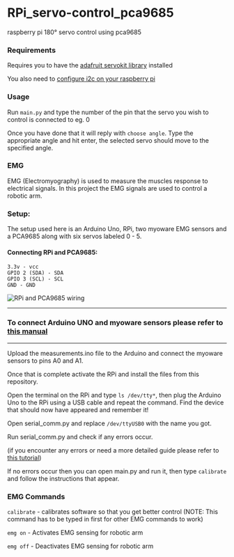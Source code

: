 # RPi_servo-control_pca9685
raspberry pi 180° servo control using pca9685

### Requirements
Requires you to have the [adafruit servokit library](https://circuitpython.readthedocs.io/projects/servokit/en/latest/) installed

You also need to [configure i2c on your raspberry pi](https://learn.adafruit.com/adafruits-raspberry-pi-lesson-4-gpio-setup/configuring-i2c)

### Usage
Run `main.py` and type the number of the pin that the servo you wish to control is connected to eg. 0

Once you have done that it will reply with `choose angle`. Type the appropriate angle and hit enter, the selected servo should move to the specified angle.


### EMG
EMG (Electromyography) is used to measure the muscles response to electrical signals.
In this project the EMG signals are used to control a robotic arm.

### Setup:

The setup used here is an Arduino Uno, RPi, two myoware EMG sensors and a PCA9685 along with six servos labeled 0 - 5.

#### Connecting RPi and PCA9685:
```
3.3v - vcc
GPIO 2 (SDA) - SDA
GPIO 3 (SCL) - SCL
GND - GND
```
![RPi and PCA9685 wiring](https://cdn.hashnode.com/res/hashnode/image/upload/v1633632430551/OuzP28ycS.png)


---

### To connect Arduino UNO and myoware sensors please refer to [this manual](https://cdn.sparkfun.com/datasheets/Sensors/Biometric/MyowareUserManualAT-04-001.pdf)

---


Upload the measurements.ino file to the Arduino and connect the myoware sensors to pins A0 and A1.

Once that is complete activate the RPi and install the files from this repository.

Open the terminal on the RPi and type `ls /dev/tty*`, then plug the Arduino Uno to the RPi using a USB cable and repeat the command. Find the device that should now have appeared and remember it!

Open serial_comm.py and replace `/dev/ttyUSB0` with the name you got.

Run serial_comm.py and check if any errors occur.

(if you encounter any errors or need a more detailed guide please refer to [this tutorial](https://roboticsbackend.com/raspberry-pi-arduino-serial-communication/))

If no errors occur then you can open main.py and run it, then type `calibrate` and follow the instructions that appear.

### EMG Commands
`calibrate` - calibrates software so that you get better control (NOTE: This command has to be typed in first for other EMG commands to work)

`emg on` - Activates EMG sensing for robotic arm

`emg off` - Deactivates EMG sensing for robotic arm
